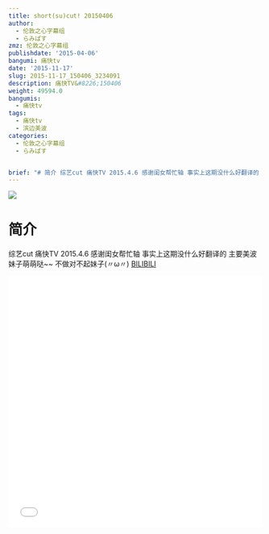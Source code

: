 ```yaml
---
title: short(su)cut! 20150406
author:
  - 伦敦之心字幕组
  - らみぱす
zmz: 伦敦之心字幕组
publishdate: '2015-04-06'
bangumi: 痛快tv
date: '2015-11-17'
slug: 2015-11-17_150406_3234091
description: 痛快TV&#8226;150406
weight: 49594.0
bangumis:
  - 痛快tv
tags:
  - 痛快tv
  - 滨边美波
categories:
  - 伦敦之心字幕组
  - らみぱす


brief: "# 简介 综艺cut 痛快TV 2015.4.6 感谢闺女帮忙轴 事实上这期没什么好翻译的 主要美波妹子萌萌哒~~ 不做对不起妹子(〃ω〃)"
---
```

![](https://i.imgur.com/cAw6btP.png)
# 简介  
综艺cut 痛快TV 2015.4.6 感谢闺女帮忙轴  事实上这期没什么好翻译的   主要美波妹子萌萌哒~~  不做对不起妹子(〃ω〃)
  [BILIBILI](https://www.bilibili.com/video/av3234091/)

<div class="vcontainer">  <iframe class='video' src="//www.bilibili.com/blackboard/player.html?cid=NA&aid=3234091" width="100%" height="500" frameborder="0" allowfullscreen="allowfullscreen"></iframe></div>
